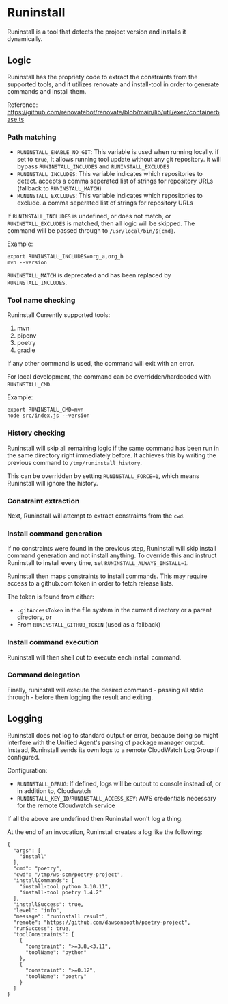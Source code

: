 # Runinstall

Runinstall is a tool that detects the project version and installs it dynamically.

## Logic

Runinstall has the propriety code to extract the constraints from the supported tools, and it utilizes renovate and install-tool in order to generate commands and install them.

Reference: https://github.com/renovatebot/renovate/blob/main/lib/util/exec/containerbase.ts 

### Path matching

- `RUNINSTALL_ENABLE_NO_GIT`: This variable is used when running locally. if set to `true`, It allows running tool update without any git repository. it will bypass `RUNINSTALL_INCLUDES` and `RUNINSTALL_EXCLUDES`
- `RUNINSTALL_INCLUDES`: This variable indicates which repositories to detect. accepts a comma seperated list of strings for repository URLs (fallback to `RUNINSTALL_MATCH`)
- `RUNINSTALL_EXCLUDES`: This variable indicates which repositories to exclude. a comma seperated list of strings for repository URLs

If `RUNINSTALL_INCLUDES` is undefined, or does not match, or `RUNINSTALL_EXCLUDES` is matched, then all logic will be skipped. 
The command will be passed through to `/usr/local/bin/${cmd}`.
 
Example:

```
export RUNINSTALL_INCLUDES=org_a,org_b
mvn --version
```

`RUNINSTALL_MATCH` is deprecated and has been replaced by `RUNINSTALL_INCLUDES`.

### Tool name checking

Runinstall Currently supported tools:
1. mvn
2. pipenv
3. poetry
4. gradle

If any other command is used, the command will exit with an error.

For local development, the command can be overridden/hardcoded with `RUNINSTALL_CMD`.

Example:

```
export RUNINSTALL_CMD=mvn
node src/index.js --version
```

### History checking

Runinstall will skip all remaining logic if the same command has been run in the same directory right immediately before.
It achieves this by writing the previous command to `/tmp/runinstall_history`.

This can be overridden by setting `RUNINSTALL_FORCE=1`, which means Runinstall will ignore the history.

### Constraint extraction

Next, Runinstall will attempt to extract constraints from the `cwd`.

### Install command generation

If no constraints were found in the previous step, Runinstall will skip install command generation and not install anything.
To override this and instruct Runinstall to install every time, set `RUNINSTALL_ALWAYS_INSTALL=1`.

Runinstall then maps constraints to install commands.
This may require access to a github.com token in order to fetch release lists.

The token is found from either:

- `.gitAccessToken` in the file system in the current directory or a parent directory, or
- From `RUNINSTALL_GITHUB_TOKEN` (used as a fallback)

### Install command execution

Runinstall will then shell out to execute each install command.

### Command delegation

Finally, runinstall will execute the desired command - passing all stdio through - before then logging the result and exiting.

## Logging

Runinstall does not log to standard output or error, because doing so might interfere with the Unified Agent's parsing of package manager output.
Instead, Runinstall sends its own logs to a remote CloudWatch Log Group if configured.

Configuration:

- `RUNINSTALL_DEBUG`: If defined, logs will be output to console instead of, or in addition to, Cloudwatch
- `RUNINSTALL_KEY_ID`/`RUNINSTALL_ACCESS_KEY`: AWS credentials necessary for the remote Cloudwatch service

If all the above are undefined then Runinstall won't log a thing.

At the end of an invocation, Runinstall creates a log like the following:

```
{
  "args": [
    "install"
  ],
  "cmd": "poetry",
  "cwd": "/tmp/ws-scm/poetry-project",
  "installCommands": [
    "install-tool python 3.10.11",
    "install-tool poetry 1.4.2"
  ],
  "installSuccess": true,
  "level": "info",
  "message": "runinstall result",
  "remote": "https://github.com/dawsonbooth/poetry-project",
  "runSuccess": true,
  "toolConstraints": [
    {
      "constraint": ">=3.8,<3.11",
      "toolName": "python"
    },
    {
      "constraint": ">=0.12",
      "toolName": "poetry"
    }
  ]
}
```
